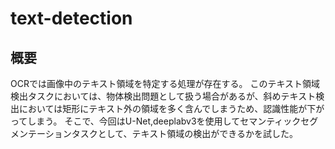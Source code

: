 # text-detection

## 概要
OCRでは画像中のテキスト領域を特定する処理が存在する。
このテキスト領域検出タスクにおいては、物体検出問題として扱う場合があるが、斜めテキスト検出においては矩形にテキスト外の領域を多く含んでしまうため、認識性能が下がってしまう。
そこで、今回はU-Net,deeplabv3を使用してセマンティックセグメンテーションタスクとして、テキスト領域の検出ができるかを試した。

## 
